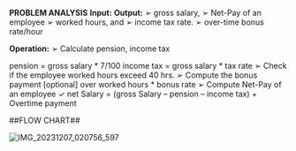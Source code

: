 **PROBLEM ANALYSIS**
**Input:**                                   **Output:**
➢ gross salary,                              ➢ Net-Pay of an employee
➢ worked hours, and
➢ income tax rate.
➢ over-time bonus rate/hour

**Operation:**
➢ Calculate pension, income tax

pension = gross salary * 7/100
income tax = gross salary * tax rate
➢ Check if the employee worked hours
exceed 40 hrs.
➢ Compute the bonus payment [optional]
over worked hours * bonus rate
➢ Compute Net-Pay of an employee
✓ net Salary = (gross Salary – pension –
income tax) + Overtime payment

##FLOW CHART##

![IMG_20231207_020756_597](https://github.com/SWEG-2015EC-Batch/Code-Warrior/assets/149209819/8d2ae7a1-dc08-4e67-863a-ab06b2cadc00)
